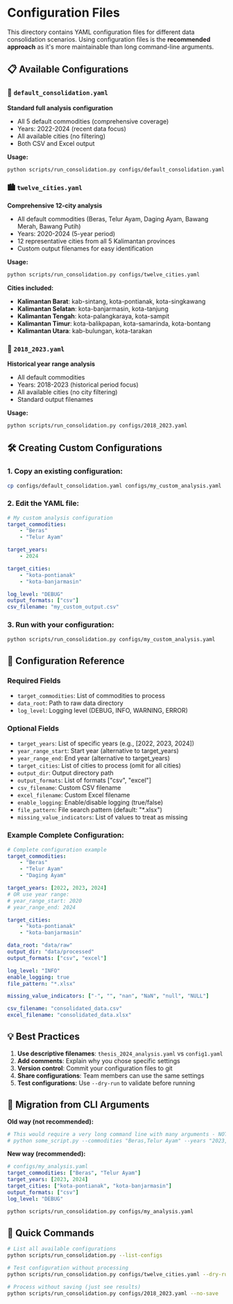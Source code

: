 # Configuration Files

This directory contains YAML configuration files for different data consolidation scenarios. Using configuration files is the **recommended approach** as it's more maintainable than long command-line arguments.

## 📋 Available Configurations

### 🔧 `default_consolidation.yaml`

**Standard full analysis configuration**

-   All 5 default commodities (comprehensive coverage)
-   Years: 2022-2024 (recent data focus)
-   All available cities (no filtering)
-   Both CSV and Excel output

**Usage:**

```bash
python scripts/run_consolidation.py configs/default_consolidation.yaml
```

### 🏙️ `twelve_cities.yaml`

**Comprehensive 12-city analysis**

-   All default commodities (Beras, Telur Ayam, Daging Ayam, Bawang Merah, Bawang Putih)
-   Years: 2020-2024 (5-year period)
-   12 representative cities from all 5 Kalimantan provinces
-   Custom output filenames for easy identification

**Usage:**

```bash
python scripts/run_consolidation.py configs/twelve_cities.yaml
```

**Cities included:**

-   **Kalimantan Barat**: kab-sintang, kota-pontianak, kota-singkawang
-   **Kalimantan Selatan**: kota-banjarmasin, kota-tanjung
-   **Kalimantan Tengah**: kota-palangkaraya, kota-sampit
-   **Kalimantan Timur**: kota-balikpapan, kota-samarinda, kota-bontang
-   **Kalimantan Utara**: kab-bulungan, kota-tarakan

### 📅 `2018_2023.yaml`

**Historical year range analysis**

-   All default commodities
-   Years: 2018-2023 (historical period focus)
-   All available cities (no city filtering)
-   Standard output filenames

**Usage:**

```bash
python scripts/run_consolidation.py configs/2018_2023.yaml
```

## 🛠️ Creating Custom Configurations

### 1. Copy an existing configuration:

```bash
cp configs/default_consolidation.yaml configs/my_custom_analysis.yaml
```

### 2. Edit the YAML file:

```yaml
# My custom analysis configuration
target_commodities:
    - "Beras"
    - "Telur Ayam"

target_years:
    - 2024

target_cities:
    - "kota-pontianak"
    - "kota-banjarmasin"

log_level: "DEBUG"
output_formats: ["csv"]
csv_filename: "my_custom_output.csv"
```

### 3. Run with your configuration:

```bash
python scripts/run_consolidation.py configs/my_custom_analysis.yaml
```

## 📖 Configuration Reference

### Required Fields

-   `target_commodities`: List of commodities to process
-   `data_root`: Path to raw data directory
-   `log_level`: Logging level (DEBUG, INFO, WARNING, ERROR)

### Optional Fields

-   `target_years`: List of specific years (e.g., [2022, 2023, 2024])
-   `year_range_start`: Start year (alternative to target_years)
-   `year_range_end`: End year (alternative to target_years)
-   `target_cities`: List of cities to process (omit for all cities)
-   `output_dir`: Output directory path
-   `output_formats`: List of formats ["csv", "excel"]
-   `csv_filename`: Custom CSV filename
-   `excel_filename`: Custom Excel filename
-   `enable_logging`: Enable/disable logging (true/false)
-   `file_pattern`: File search pattern (default: "\*.xlsx")
-   `missing_value_indicators`: List of values to treat as missing

### Example Complete Configuration:

```yaml
# Complete configuration example
target_commodities:
    - "Beras"
    - "Telur Ayam"
    - "Daging Ayam"

target_years: [2022, 2023, 2024]
# OR use year range:
# year_range_start: 2020
# year_range_end: 2024

target_cities:
    - "kota-pontianak"
    - "kota-banjarmasin"

data_root: "data/raw"
output_dir: "data/processed"
output_formats: ["csv", "excel"]

log_level: "INFO"
enable_logging: true
file_pattern: "*.xlsx"

missing_value_indicators: ["-", "", "nan", "NaN", "null", "NULL"]

csv_filename: "consolidated_data.csv"
excel_filename: "consolidated_data.xlsx"
```

## 💡 Best Practices

1. **Use descriptive filenames**: `thesis_2024_analysis.yaml` vs `config1.yaml`
2. **Add comments**: Explain why you chose specific settings
3. **Version control**: Commit your configuration files to git
4. **Share configurations**: Team members can use the same settings
5. **Test configurations**: Use `--dry-run` to validate before running

## 🔄 Migration from CLI Arguments

**Old way (not recommended):**

```bash
# This would require a very long command line with many arguments - NOT SUPPORTED ANYMORE
# python some_script.py --commodities "Beras,Telur Ayam" --years "2023,2024" --cities "kota-pontianak,kota-banjarmasin" --format csv --log-level DEBUG
```

**New way (recommended):**

```yaml
# configs/my_analysis.yaml
target_commodities: ["Beras", "Telur Ayam"]
target_years: [2023, 2024]
target_cities: ["kota-pontianak", "kota-banjarmasin"]
output_formats: ["csv"]
log_level: "DEBUG"
```

```bash
python scripts/run_consolidation.py configs/my_analysis.yaml
```

## 🎯 Quick Commands

```bash
# List all available configurations
python scripts/run_consolidation.py --list-configs

# Test configuration without processing
python scripts/run_consolidation.py configs/twelve_cities.yaml --dry-run

# Process without saving (just see results)
python scripts/run_consolidation.py configs/2018_2023.yaml --no-save
```
